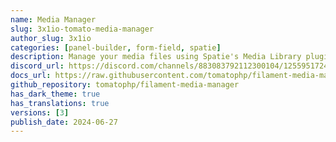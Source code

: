 ```yaml
---
name: Media Manager
slug: 3x1io-tomato-media-manager
author_slug: 3x1io
categories: [panel-builder, form-field, spatie]
description: Manage your media files using Spatie's Media Library plugin with an easy to use interface.
discord_url: https://discord.com/channels/883083792112300104/1255951724561174620
docs_url: https://raw.githubusercontent.com/tomatophp/filament-media-manager/master/README.md
github_repository: tomatophp/filament-media-manager
has_dark_theme: true
has_translations: true
versions: [3]
publish_date: 2024-06-27
---
```

